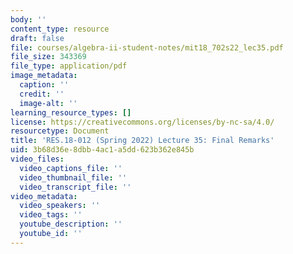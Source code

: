 ```yaml
---
body: ''
content_type: resource
draft: false
file: courses/algebra-ii-student-notes/mit18_702s22_lec35.pdf
file_size: 343369
file_type: application/pdf
image_metadata:
  caption: ''
  credit: ''
  image-alt: ''
learning_resource_types: []
license: https://creativecommons.org/licenses/by-nc-sa/4.0/
resourcetype: Document
title: 'RES.18-012 (Spring 2022) Lecture 35: Final Remarks'
uid: 3b68d36e-8dbb-4ac1-a5dd-623b362e845b
video_files:
  video_captions_file: ''
  video_thumbnail_file: ''
  video_transcript_file: ''
video_metadata:
  video_speakers: ''
  video_tags: ''
  youtube_description: ''
  youtube_id: ''
---
```

